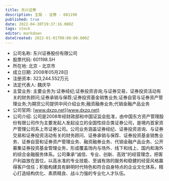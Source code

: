 ```yaml
---
title: 东兴证券
description: 主板 - 证券 - 601198
published: true
date: 2022-04-30T19:37:16.000Z
tags: stock
editor: markdown
dateCreated: 2022-01-01T00:00:00.000Z
---
```


- 公司名称: 东兴证券股份有限公司
- 股票代码: 601198.SH
- 所在地: 北京 - 北京市
- 成立日期: 2008年05月28日
- 注册资本: 323,244.552万元
- 法定代表人: 魏庆华
- 主营业务: 主要业务为:证券经纪;证券投资咨询;与证券交易，证券投资活动有关的财务顾问;证券承销与保荐;证券投资基金销售业务;证券自营与证券资产管理业务;为期货公司提供中间介绍业务;融资融券业务;代销金融产品业务
- 公司官网: [www.dxzq.net](www.dxzq.net)
- 公司介绍: 公司是2008年经财政部和中国证监会批准，由中国东方资产管理股份有限公司作为主要发起人发起设立的全国性综合类证券公司，是境内首家资产管理公司系上市证券公司。公司业务涵盖证券经纪、证券投资咨询、与证券交易和证券投资活动有关的财务顾问、证券承销与保荐、证券投资基金销售业务、证券自营和证券资产管理业务、融资融券业务、代销金融产品业务、公开募集证券投资基金管理业务，形成覆盖场内与场外、线下和线上、国内和海外的综合金融服务体系。公司秉承“诚信、专业、创新、高效”的经营理念，把客户利益放在首位，以高水准的专业技能、至诚有效的服务和稳健的经营风格赢得客户信任；积极构建具有鲜明时代特色和符合自身特点的企业文化体系，精心打造结构优化、素质精良、战斗力强的专业化人才队伍。


